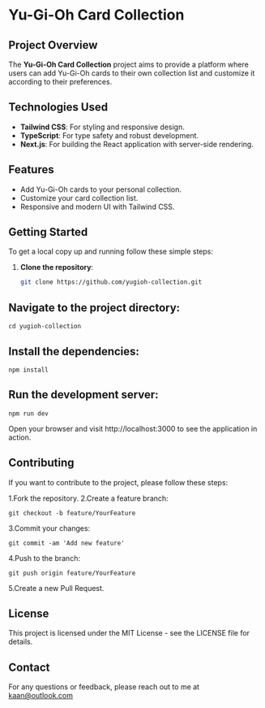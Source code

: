 # Yu-Gi-Oh Card Collection

## Project Overview

The **Yu-Gi-Oh Card Collection** project aims to provide a platform where users can add Yu-Gi-Oh cards to their own collection list and customize it according to their preferences.

## Technologies Used

- **Tailwind CSS**: For styling and responsive design.
- **TypeScript**: For type safety and robust development.
- **Next.js**: For building the React application with server-side rendering.

## Features

- Add Yu-Gi-Oh cards to your personal collection.
- Customize your card collection list.
- Responsive and modern UI with Tailwind CSS.

## Getting Started

To get a local copy up and running follow these simple steps:

1. **Clone the repository**:

   ```bash
   git clone https://github.com/yugioh-collection.git
   ```

## Navigate to the project directory:

`cd yugioh-collection`

## Install the dependencies:

`npm install`

## Run the development server:

`npm run dev`

Open your browser and visit http://localhost:3000 to see the application in action.

## Contributing

If you want to contribute to the project, please follow these steps:

1.Fork the repository.
2.Create a feature branch:

`git checkout -b feature/YourFeature`

3.Commit your changes:

`git commit -am 'Add new feature'`

4.Push to the branch:

`git push origin feature/YourFeature`

5.Create a new Pull Request.

## License

This project is licensed under the MIT License - see the LICENSE file for details.

## Contact

For any questions or feedback, please reach out to me at kaan@outlook.com

